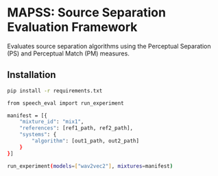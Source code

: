 # MAPSS: Source Separation Evaluation Framework

Evaluates source separation algorithms using the Perceptual Separation (PS) and Perceptual Match (PM) measures.

## Installation

```bash
pip install -r requirements.txt

from speech_eval import run_experiment

manifest = [{
    "mixture_id": "mix1",
    "references": [ref1_path, ref2_path],
    "systems": {
        "algorithm": [out1_path, out2_path]
    }
}]

run_experiment(models=["wav2vec2"], mixtures=manifest)
